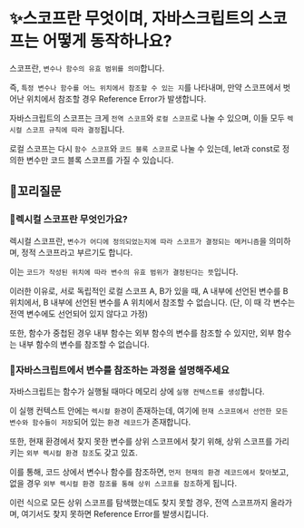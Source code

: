# ✨스코프란 무엇이며, 자바스크립트의 스코프는 어떻게 동작하나요?

스코프란, `변수나 함수의 유효 범위를 의미`합니다.

즉, `특정 변수나 함수를 어느 위치에서 참조할 수 있는 지`를 나타내며, 만약 스코프에서 벗어난 위치에서 참조할 경우 Reference Error가 발생합니다.

자바스크립트의 스코프는 크게 `전역 스코프`와 `로컬 스코프`로 나눌 수 있으며, 이들 모두 `렉시컬 스코프 규칙에 따라 결정`됩니다.

로컬 스코프는 다시 `함수 스코프`와 `코드 블록 스코프`로 나눌 수 있는데, let과 const로 정의한 변수만 코드 블록 스코프를 가질 수 있습니다.

## 🔁꼬리질문

### 🤔렉시컬 스코프란 무엇인가요?

렉시컬 스코프란, `변수가 어디에 정의되었는지에 따라 스코프가 결정되는 메커니즘`을 의미하며, 정적 스코프라고 부르기도 합니다.

이는 `코드가 작성된 위치에 따라 변수의 유효 범위가 결정된다는 뜻`입니다.

이러한 이유로, 서로 독립적인 로컬 스코프 A, B가 있을 때, A 내부에 선언된 변수를 B 위치에서, B 내부에 선언된 변수를 A 위치에서 참조할 수 없습니다. (단, 이 때 각 변수는 전역 변수에도 선언되어 있지 않다고 가정)

또한, 함수가 중첩된 경우 내부 함수는 외부 함수의 변수를 참조할 수 있지만, 외부 함수는 내부 함수의 변수를 참조할 수 없습니다.

### 🤔자바스크립트에서 변수를 참조하는 과정을 설명해주세요

자바스크립트는 함수가 실행될 때마다 메모리 상에 `실행 컨텍스트를 생성`합니다.

이 실행 컨텍스트 안에는 `렉시컬 환경`이 존재하는데, 여기에 `현재 스코프에서 선언한 모든 변수와 함수들이 저장`되어 있는 `환경 레코드`가 존재합니다.

또한, 현재 환경에서 찾지 못한 변수를 상위 스코프에서 찾기 위해, 상위 스코프를 가리키는 `외부 렉시컬 환경 참조`도 갖고 있죠.

이를 통해, 코드 상에서 변수나 함수를 참조하면, `먼저 현재의 환경 레코드에서 찾아`보고, 없을 경우 `외부 렉시컬 환경 참조를 통해 상위 스코프를 참조`하게 됩니다.

이런 식으로 모든 상위 스코프를 탐색했는데도 찾지 못할 경우, 전역 스코프까지 올라가며, 여기서도 찾지 못하면 Reference Error를 발생시킵니다.

